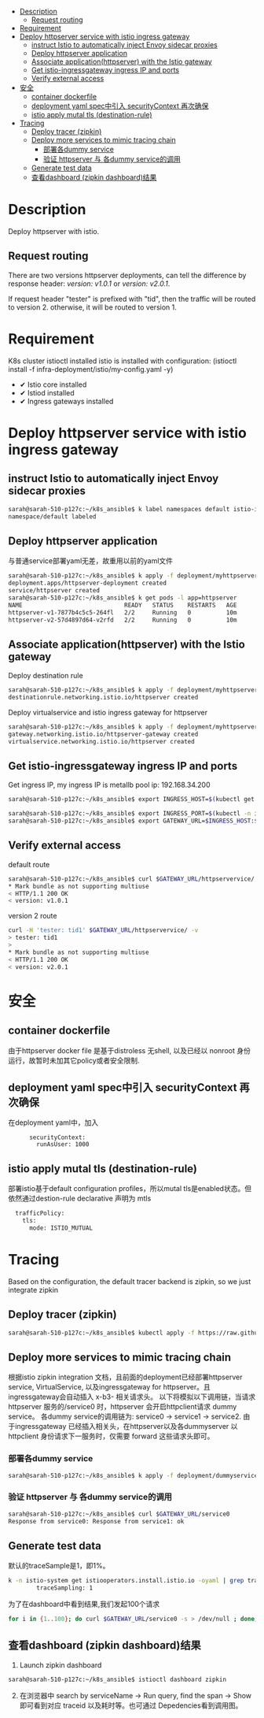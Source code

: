 - [Description](#description)
  - [Request routing](#request-routing)
- [Requirement](#requirement)
- [Deploy httpserver service with istio ingress gateway](#deploy-httpserver-service-with-istio-ingress-gateway)
  - [instruct Istio to automatically inject Envoy sidecar proxies](#instruct-istio-to-automatically-inject-envoy-sidecar-proxies)
  - [Deploy httpserver application](#deploy-httpserver-application)
  - [Associate application(httpserver) with the Istio gateway](#associate-applicationhttpserver-with-the-istio-gateway)
  - [Get istio-ingressgateway ingress IP and ports](#get-istio-ingressgateway-ingress-ip-and-ports)
  - [Verify external access](#verify-external-access)
- [安全](#安全)
  - [container dockerfile](#container-dockerfile)
  - [deployment yaml spec中引入 securityContext 再次确保](#deployment-yaml-spec中引入-securitycontext-再次确保)
  - [istio apply mutal tls (destination-rule)](#istio-apply-mutal-tls-destination-rule)
- [Tracing](#tracing)
  - [Deploy tracer (zipkin)](#deploy-tracer-zipkin)
  - [Deploy more services to mimic tracing chain](#deploy-more-services-to-mimic-tracing-chain)
    - [部署各dummy service](#部署各dummy-service)
    - [验证 httpserver 与 各dummy service的调用](#验证-httpserver-与-各dummy-service的调用)
  - [Generate test data](#generate-test-data)
  - [查看dashboard (zipkin dashboard)结果](#查看dashboard-zipkin-dashboard结果)
# Description
Deploy httpserver with istio.
## Request routing
There are two versions httpserver deployments, can tell the difference by response header: *version: v1.0.1* or *version: v2.0.1*.

If request header "tester" is prefixed with "tid", then the traffic will be routed to version 2. otherwise, it will be routed to version 1.
# Requirement
K8s cluster
istioctl installed
istio is installed with configuration: (istioctl install -f infra-deployment/istio/my-config.yaml -y)
- ✔ Istio core installed                          
- ✔ Istiod installed                              
- ✔ Ingress gateways installed    
# Deploy httpserver service with istio ingress gateway
## instruct Istio to automatically inject Envoy sidecar proxies
```bash
sarah@sarah-510-p127c:~/k8s_ansible$ k label namespaces default istio-injection=enabled
namespace/default labeled
```
## Deploy httpserver application
与普通service部署yaml无差，故重用以前的yaml文件
```bash
sarah@sarah-510-p127c:~/k8s_ansible$ k apply -f deployment/myhttpserver.yaml 
deployment.apps/httpserver-deployment created
service/httpserver created
sarah@sarah-510-p127c:~/k8s_ansible$ k get pods -l app=httpserver
NAME                             READY   STATUS    RESTARTS   AGE
httpserver-v1-7877b4c5c5-264fl   2/2     Running   0          10m
httpserver-v2-57d4897d64-v2rfd   2/2     Running   0          10m
```
## Associate application(httpserver) with the Istio gateway
Deploy destination rule
```bash
sarah@sarah-510-p127c:~/k8s_ansible$ k apply -f deployment/myhttpserver-destion-rule.yaml 
destinationrule.networking.istio.io/httpserver created
```
Deploy virtualservice and istio ingress gateway for httpserver
```bash
sarah@sarah-510-p127c:~/k8s_ansible$ k apply -f deployment/myhttpserver-gateway.yaml 
gateway.networking.istio.io/httpserver-gateway created
virtualservice.networking.istio.io/httpserver created
```
## Get istio-ingressgateway ingress IP and ports
Get ingress IP, my ingress IP is metallb pool ip: 192.168.34.200
```bash
sarah@sarah-510-p127c:~/k8s_ansible$ export INGRESS_HOST=$(kubectl get po -l istio=ingressgateway -n istio-system -o jsonpath='{.items[0].status.hostIP}')

sarah@sarah-510-p127c:~/k8s_ansible$ export INGRESS_PORT=$(kubectl -n istio-system get service istio-ingressgateway -o jsonpath='{.spec.ports[?(@.name=="http2")].nodePort}')
sarah@sarah-510-p127c:~/k8s_ansible$ export GATEWAY_URL=$INGRESS_HOST:$INGRESS_PORT
```
## Verify external access
default route
```bash
sarah@sarah-510-p127c:~/k8s_ansible$ curl $GATEWAY_URL/httpservervice/ -v
* Mark bundle as not supporting multiuse
< HTTP/1.1 200 OK
< version: v1.0.1
```
version 2 route
```bash
curl -H 'tester: tid1' $GATEWAY_URL/httpservervice/ -v
> tester: tid1
> 
* Mark bundle as not supporting multiuse
< HTTP/1.1 200 OK
< version: v2.0.1
```
# 安全
## container dockerfile 
由于httpserver docker file 是基于distroless 无shell, 以及已经以 nonroot 身份运行，故暂时未加其它policy或者安全限制.
## deployment yaml spec中引入 securityContext 再次确保
在deployment yaml中，加入
>
          securityContext:
            runAsUser: 1000
## istio apply mutal tls (destination-rule)
部署istio基于default configuration profiles，所以mutal tls是enabled状态。但依然通过destion-rule declarative 声明为 mtls
```bash
  trafficPolicy:
    tls:
      mode: ISTIO_MUTUAL
```
# Tracing
Based on the configuration, the default tracer backend is zipkin, so we just integrate zipkin
## Deploy tracer (zipkin)
```bash
sarah@sarah-510-p127c:~/k8s_ansible$ kubectl apply -f https://raw.githubusercontent.com/istio/istio/release-1.12/samples/addons/extras/zipkin.yaml
```
## Deploy more services to mimic tracing chain
根据istio zipkin integration 文档，且前面的deployment已经部署httpserver service, VirtualService, 以及ingressgateway for httpserver。且ingressgateway会自动插入 x-b3- 相关请求头。
以下将模拟以下调用链，当请求 httpserver 服务的/service0 时，httpserver 会开启httpclient请求 dummy service。 各dummy service的调用链为: service0 -> service1 -> service2.
由于ingressgateway 已经插入相关头，在httpserver以及各dummyserver 以 httpclient 身份请求下一服务时，仅需要 forward 这些请求头即可。 
### 部署各dummy service
```bash
sarah@sarah-510-p127c:~/k8s_ansible$ k apply -f deployment/dummyservice/
```
### 验证 httpserver 与 各dummy service的调用
```bash
sarah@sarah-510-p127c:~/k8s_ansible$ curl $GATEWAY_URL/service0
Response from service0: Response from service1: ok
```
## Generate test data
默认的traceSample是1，即1%。
```bash
k -n istio-system get istiooperators.install.istio.io -oyaml | grep traceSampling:
        traceSampling: 1
```
为了在dashboard中看到结果,我们发起100个请求
```bash
for i in {1..100}; do curl $GATEWAY_URL/service0 -s > /dev/null ; done;
```
## 查看dashboard (zipkin dashboard)结果
1. Launch zipkin dashboard
```bash
sarah@sarah-510-p127c:~/k8s_ansible$ istioctl dashboard zipkin 
```
2. 在浏览器中 search by serviceName -> Run query, find the span -> Show 即可看到对应 traceid 以及耗时等。也可通过 Depedencies看到调用图。